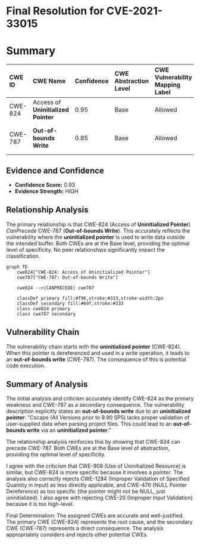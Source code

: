 # Final Resolution for CVE-2021-33015

# Summary
| CWE ID  | CWE Name                                        | Confidence | CWE Abstraction Level | CWE Vulnerability Mapping Label | CWE-Vulnerability Mapping Notes |
| :-------- | :---------------------------------------------- | :--------- | :-------------------- | :------------------------------ | :------------------------------ |
| CWE-824 | Access of **Uninitialized Pointer**                | 0.95       | Base                  | Allowed                         | Primary CWE; Root Cause                   |
| CWE-787 | **Out-of-bounds Write**                           | 0.85       | Base                  | Allowed                         | Secondary Candidate; Consequence of CWE-824         |

## Evidence and Confidence

*   **Confidence Score:** 0.93
*   **Evidence Strength:** HIGH

## Relationship Analysis
The primary relationship is that CWE-824 (Access of **Uninitialized Pointer**) *CanPrecede* CWE-787 (**Out-of-bounds Write**). This accurately reflects the vulnerability where the **uninitialized pointer** is used to write data outside the intended buffer. Both CWEs are at the Base level, providing the optimal level of specificity. No peer relationships significantly impact the classification.

```mermaid
graph TD
    cwe824["CWE-824: Access of Uninitialized Pointer"]
    cwe787["CWE-787: Out-of-bounds Write"]
    
    cwe824 -->|CANPRECEDE| cwe787
    
    classDef primary fill:#f96,stroke:#333,stroke-width:2px
    classDef secondary fill:#69f,stroke:#333
    class cwe824 primary
    class cwe787 secondary
```

## Vulnerability Chain
The vulnerability chain starts with the **uninitialized pointer** (CWE-824). When this pointer is dereferenced and used in a write operation, it leads to an **out-of-bounds write** (CWE-787). The consequence of this is potential code execution.

## Summary of Analysis
The initial analysis and criticism accurately identify CWE-824 as the primary weakness and CWE-787 as a secondary consequence. The vulnerability description explicitly states an **out-of-bounds write** due to an **uninitialized pointer**: "Cscape (All Versions prior to 9.90 SP5) lacks proper validation of user-supplied data when parsing project files. This could lead to an **out-of-bounds write** via an **uninitialized pointer**."

The relationship analysis reinforces this by showing that CWE-824 can precede CWE-787. Both CWEs are at the Base level of abstraction, providing the optimal level of specificity.

I agree with the criticism that CWE-908 (Use of Uninitialized Resource) is similar, but CWE-824 is more specific because it involves a *pointer*. The analysis also correctly rejects CWE-1284 (Improper Validation of Specified Quantity in Input) as less directly applicable, and CWE-476 (NULL Pointer Dereference) as too specific (the pointer might not be NULL, just uninitialized). I also agree with rejecting CWE-20 (Improper Input Validation) because it is too high-level.

Final Determination: The assigned CWEs are accurate and well-justified. The primary CWE (CWE-824) represents the root cause, and the secondary CWE (CWE-787) represents a direct consequence. The analysis appropriately considers and rejects other potential CWEs.